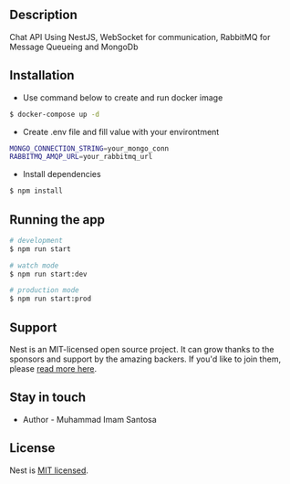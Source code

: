 ## Description

Chat API Using NestJS, WebSocket for communication, RabbitMQ for Message Queueing and MongoDb

## Installation

- Use command below to create and run docker image
```bash
$ docker-compose up -d
```

- Create .env file and fill value with your environtment
```bash
MONGO_CONNECTION_STRING=your_mongo_conn
RABBITMQ_AMQP_URL=your_rabbitmq_url
```
- Install dependencies
```bash
$ npm install
```

## Running the app

```bash
# development
$ npm run start

# watch mode
$ npm run start:dev

# production mode
$ npm run start:prod
```

## Support

Nest is an MIT-licensed open source project. It can grow thanks to the sponsors and support by the amazing backers. If you'd like to join them, please [read more here](https://docs.nestjs.com/support).

## Stay in touch

- Author - Muhammad Imam Santosa

## License

Nest is [MIT licensed](LICENSE).

